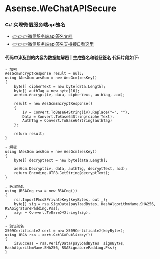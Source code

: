 # Asense.WeChatAPISecure
### C# 实现微信服务端api签名
- [👉👉👉微信服务端api签名文档](https://developers.weixin.qq.com/miniprogram/dev/OpenApiDoc/getting_started/api_signature.html)
- [👉👉👉微信服务端api签名支持接口看这里](https://developers.weixin.qq.com/miniprogram/dev/OpenApiDoc/)

#### 代码中涉及到的内容为数据加解密 | 生成签名和验证签名 代码片段如下:
```
- 加密
AesGcmEncryptResponse result = null;
using (AesGcm aesGcm = new AesGcm(aesKey))
{
    byte[] cipherText = new byte[data.Length];
    byte[] authTag = new byte[16];
    aesGcm.Encrypt(iv, data, cipherText, authTag, aad);

    result = new AesGcmEncryptResponse()
    {
        Iv = Convert.ToBase64String(iv).Replace("=", ""),
        Data = Convert.ToBase64String(cipherText),
        AuthTag = Convert.ToBase64String(authTag)
    };

    return result;
}

- 解密
using (AesGcm aesGcm = new AesGcm(aesKey))
{
    byte[] decryptText = new byte[data.Length];

    aesGcm.Decrypt(iv, data, authTag, decryptText, aad);
    return Encoding.UTF8.GetString(decryptText);
}

- 数据签名
using (RSACng rsa = new RSACng())
{
    rsa.ImportPkcs8PrivateKey(keyBytes, out _);
    byte[] sig = rsa.SignData(payloadBytes, HashAlgorithmName.SHA256, RSASignaturePadding.Pss);
    sign = Convert.ToBase64String(sig);
}

- 验证签名
X509Certificate2 cert = new X509Certificate2(keyBytes);
using (RSA rsa = cert.GetRSAPublicKey())
{
    isSuccess = rsa.VerifyData(payloadBytes, signBytes, HashAlgorithmName.SHA256, RSASignaturePadding.Pss);
}
```